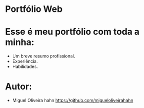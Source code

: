 # Portfólio Web

# Esse é meu portfólio com toda a minha:
- Um breve resumo profissional.
- Experiência.
- Habilidades.
# Autor:
- Miguel Oliveira hahn https://github.com/migueloliveirahahn
